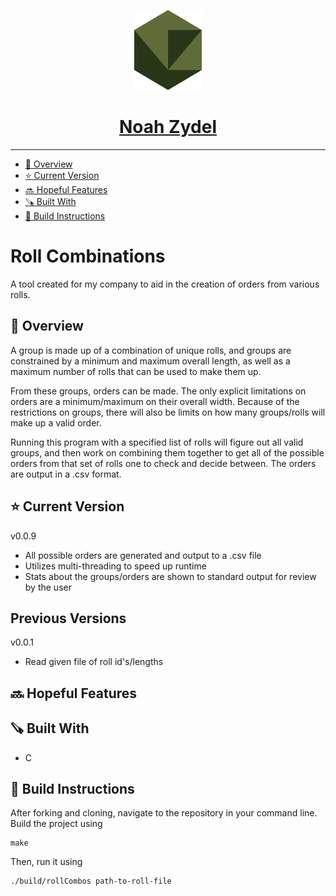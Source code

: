 <p align="center">
  <a href="https://noahzydel.com">
    <img alt="Noah Logo" height="128" src="./.github/resources/NoahLogo.svg">
    <h1 align="center">Noah Zydel</h1>
  </a>
</p>

---

- [📖 Overview](#-overview)
- [⭐️ Current Version](#-current-version)
- [🔜 Hopeful Features](#-hopeful-features)
- [🪚 Built With](#-built-with)
- [🔨 Build Instructions](#-build-instructions)

# Roll Combinations
A tool created for my company to aid in the creation of orders from various rolls.

## 📖 Overview
A group is made up of a combination of unique rolls, and groups are constrained by a minimum and maximum overall length, as well as a maximum number of rolls that can be used to make them up.

From these groups, orders can be made. The only explicit limitations on orders are a minimum/maximum on their overall width. Because of the restrictions on groups, there will also be limits on how many groups/rolls will make up a valid order.

Running this program with a specified list of rolls will figure out all valid groups, and then work on combining them together to get all of the possible orders from that set of rolls one to check and decide between. The orders are output in a .csv format.

## ⭐️ Current Version
v0.0.9
- All possible orders are generated and output to a .csv file
- Utilizes multi-threading to speed up runtime
- Stats about the groups/orders are shown to standard output for review by the user
  
## Previous Versions
v0.0.1
- Read given file of roll id's/lengths

## 🔜 Hopeful Features
  
## 🪚 Built With
- C

## 🔨 Build Instructions
After forking and cloning, navigate to the repository in your command line. Build the project using 
```
make
```
Then, run it using
```
./build/rollCombos path-to-roll-file
```

